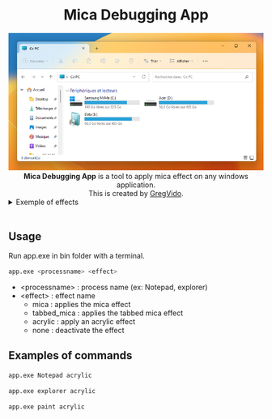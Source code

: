 <h1 align=center>Mica Debugging App</h1>
<div align=center>
<img src="img/example-explorer.png" name="exemple">
<b>Mica Debugging App</b> is a tool to apply mica effect on any windows application.<br>
This is created by <a href="https://www.youtube.com/gregvido">GregVido</a>.<br>
</div>

<details>
  <summary>Exemple of effects</summary>
  <div align=center>
	<img src="img/example-notepad.png" name="demo 0" width="40%">
	<img src="img/example-paint.png" name="demo 1" width="40%">
  </div> 
</details><br> 

## Usage

Run app.exe in bin folder with a terminal.

```sh
app.exe <processname> <effect>
```
- \<processname\> : process name (ex: Notepad, explorer)
- \<effect\> : effect name
  - mica : applies the mica effect
  - tabbed_mica : applies the tabbed mica effect
  - acrylic : apply an acrylic effect
  - none : deactivate the effect

## Examples of commands

```sh
app.exe Notepad acrylic
```
```sh
app.exe explorer acrylic
```
```sh
app.exe paint acrylic
```

